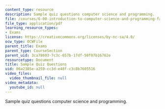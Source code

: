 ```yaml
---
content_type: resource
description: Sample quiz questions computer science and programming.
file: /courses/6-00-introduction-to-computer-science-and-programming-fall-2008/06a2385ea259cc3de48fc3c8b7605516_quiz1.pdf
file_type: application/pdf
learning_resource_types:
- Exams
license: https://creativecommons.org/licenses/by-nc-sa/4.0/
ocw_type: OCWFile
parent_title: Exams
parent_type: CourseSection
parent_uid: 3ca78693-7c3c-657b-17df-50f07b16762e
resourcetype: Document
title: Sample Quiz Questions
uid: 06a2385e-a259-cc3d-e48f-c3c8b7605516
video_files:
  video_thumbnail_file: null
video_metadata:
  youtube_id: null
---
```

Sample quiz questions computer science and programming.